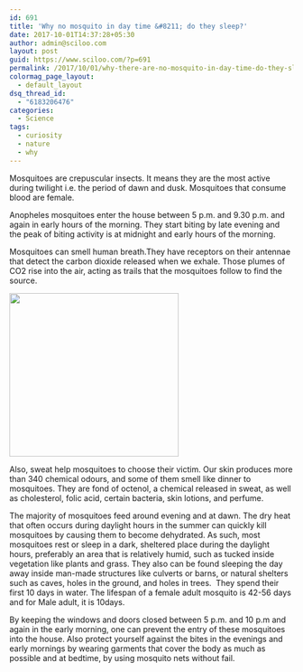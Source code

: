 ```yaml
---
id: 691
title: 'Why no mosquito in day time &#8211; do they sleep?'
date: 2017-10-01T14:37:28+05:30
author: admin@sciloo.com
layout: post
guid: https://www.sciloo.com/?p=691
permalink: /2017/10/01/why-there-are-no-mosquito-in-day-time-do-they-sleep/
colormag_page_layout:
  - default_layout
dsq_thread_id:
  - "6183206476"
categories:
  - Science
tags:
  - curiosity
  - nature
  - why
---
```

<span style="font-weight: 400;">Mosquitoes are crepuscular insects. It means they are the most active during twilight i.e. the period of dawn and dusk.</span> <span style="font-weight: 400;">Mosquitoes that consume blood are female.</span>

<span style="font-weight: 400;">Anopheles mosquitoes enter the house between 5 p.m. and 9.30 p.m. and again in early hours of the morning. They start biting by late evening and the peak of biting activity is at midnight and early hours of the morning. </span>

<span style="font-weight: 400;">Mosquitoes can smell human breath.They have receptors on their antennae that detect the carbon dioxide released when we exhale. Those plumes of CO2 rise into the air, acting as trails that the mosquitoes follow to find the source.</span>

<img loading="lazy" class="size-medium wp-image-692 alignnone" src="http://www.sciloo.com/wp-content/uploads/2017/05/mosquito-2-300x289.jpg" alt="" width="300" height="289" /> 

<span style="font-weight: 400;">Also, sw</span><span style="font-weight: 400;">eat help mosquitoes to choose their victim. Our skin produces more than 340 chemical odours, and some of them smell like dinner to mosquitoes. They are fond of octenol, a chemical released in sweat, as well as cholesterol, folic acid, certain bacteria, skin lotions, and perfume.</span>

<span style="font-weight: 400;">The majority of mosquitoes feed around evening and at dawn. The dry heat that often occurs during daylight hours in the summer can quickly kill mosquitoes by causing them to become dehydrated. As such, most mosquitoes rest or sleep in a dark, sheltered place during the daylight hours, preferably an area that is relatively humid, such as tucked inside vegetation like plants and grass. They also can be found sleeping the day away inside man-made structures like culverts or barns, or natural shelters such as caves, holes in the ground, and holes in trees.  They spend their first 10 days in water. The lifespan of a female adult mosquito is 42-56 days and for Male adult, it is 10days.</span>

<span style="font-weight: 400;">By keeping the windows and doors closed between 5 p.m. and 10 p.m and again in the early morning, one can prevent the entry of these mosquitoes into the house. Also protect yourself against the bites in the evenings and early mornings by wearing garments that cover the body as much as possible and at bedtime, by using mosquito nets without fail.</span>